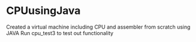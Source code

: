 # CPUusingJava
Created a virtual machine including CPU and assembler from scratch using JAVA
Run cpu_test3 to test out functionality
